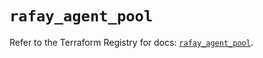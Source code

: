 # `rafay_agent_pool`

Refer to the Terraform Registry for docs: [`rafay_agent_pool`](https://registry.terraform.io/providers/rafaysystems/rafay/1.1.52/docs/resources/agent_pool).
